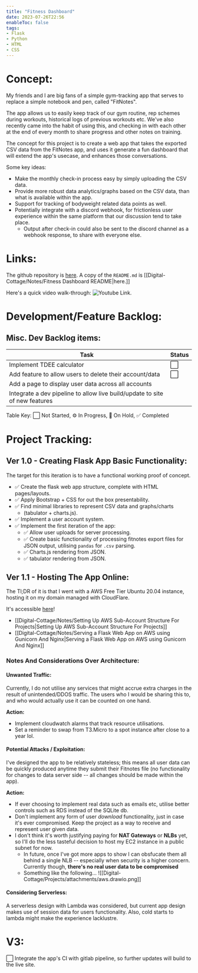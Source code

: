 ```yaml
---
title: "Fitness Dashboard"
date: 2023-07-26T22:56
enableToc: false
tags:
- Flask
- Python
- HTML
- CSS
---
```

# Concept: 
My friends and I are big fans of a simple gym-tracking app that serves to replace a simple notebook and pen, called "FitNotes". 

The app allows us to easily keep track of our gym routine, rep schemes during workouts, historical logs of previous workouts etc. We've also recently came into the habit of using this, and checking in with each other at the end of every month to share progress and other notes on training. 

The concept for this project is to create a web app that takes the exported CSV data from the FitNotes app, and uses it generate a fun dashboard that will extend the app's usecase, and enhances those conversations. 

Some key ideas: 
- Make the monthly check-in process easy by simply uploading the CSV data. 
- Provide more robust data analytics/graphs based on the CSV data, than what is available within the app. 
- Support for tracking of bodyweight related data points as well. 
- Potentially integrate with a discord webhook, for frictionless user experience within the same platform that our discussion tend to take place.
	- Output after check-in could also be sent to the discord channel as a webhook response, to share with everyone else. 

# Links:
The github repository is [here](https://github.com/Blamechance/fitness-dashboard). 
A copy of the `README.md` is [[Digital-Cottage/Notes/Fitness Dashboard README|here.]]

Here's a quick video walk-through: 
![Youtube Link.](https://youtu.be/Np4lORlm-Y0)

# Development/Feature Backlog: 

## Misc. Dev Backlog items: 

| Task                                                                        | Status |
| --------------------------------------------------------------------------- | ------ |
| Implement TDEE calculator                                                   | ⬜      |
| Add feature to allow users to delete their account/data                     | ⬜      |
| Add a page to display user data across all accounts                         |        |
| Integrate a dev pipeline to allow live build/update to site of new features |        |
Table Key: ⬜ Not Started, ⚙️ In Progress, 🚧 On Hold, ✅ Completed

# Project Tracking:

## Ver 1.0 - Creating Flask App Basic Functionality:
The target for this iteration is to have a functional working proof of concept. 

- ✅  Create the flask web app structure, complete with HTML pages/layouts. 
- ✅  Apply Bootstrap + CSS for out the box presentability. 
- ✅   Find minimal libraries to represent CSV data and graphs/charts
	- (tabulator + charts.js). 
- ✅  Implement a user account system. 
- ✅  Implement the first iteration of the app:
	- ✅  Allow user uploads for server processing. 
	- ✅   Create basic functionality of processing fitnotes export files for JSON output, utilising `pandas` for `.csv` parsing. 
	- ✅  Charts.js rendering from JSON. 
	- ✅  tabulator rendering from JSON. 


## Ver 1.1 - Hosting The App Online:
The Tl;DR of it is that I went with a AWS Free Tier Ubuntu 20.04 instance, hosting it on my domain managed with CloudFlare. 

It's accessible [here](https://fitness-dashboard.tcao.dev/login)!

- [[Digital-Cottage/Notes/Setting Up AWS Sub-Account Structure For Projects|Setting Up AWS Sub-Account Structure For Projects]]
- [[Digital-Cottage/Notes/Serving a Flask Web App on AWS using Gunicorn And Nginx|Serving a Flask Web App on AWS using Gunicorn And Nginx]]

### Notes And Considerations Over Architecture: 
#### Unwanted Traffic: 
Currently, I do not utilise any services that might accrue extra charges in the result of unintended/DDOS traffic. The users who I would be sharing this to, and who would actually use it can be counted on one hand. 

**Action:**
- Implement cloudwatch alarms that track resource utilisations. 
- Set a reminder to swap from T3.Micro to a spot instance after close to a year lol. 
#### Potential Attacks / Exploitation:
I've designed the app to be relatively stateless; this means all user data can be quickly produced anytime they submit their Fitnotes file (no functionality for changes to data server side -- all changes should be made within the app). 

**Action:**
- If ever choosing to implement real data such as emails etc, utilise better controls such as RDS instead of the SQLite db. 
- Don't implement any form of user *download* functionality, just in case it's ever compromised. Keep the project as a way to receive and represent user given data.  
- I don't think it's worth justifying paying for **NAT Gateways** or **NLBs** yet, so I'll do the less tasteful decision to host my EC2 instance in a public subnet for now. 
	- In future, once I've got more apps to show I can obsfucate them all behind a single NLB -- especially when security is a higher concern. Currently though, **there's no real user data to be compromised**
	- Something like the following... 
		![[Digital-Cottage/Projects/attachments/aws.drawio.png]]
#### Considering Serverless:
A serverless design with Lambda was considered, but current app design makes use of session data for users functionality. Also, cold starts to lambda might make the experience lacklustre. 
# V3: 
⬜ Integrate the app's CI with gitlab pipeline, so further updates will build to the live site. 


